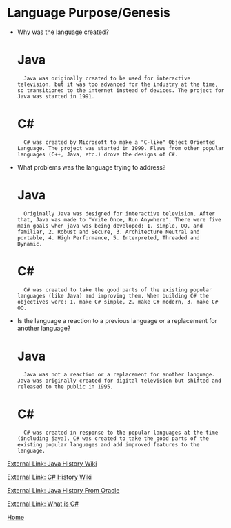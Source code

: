 # Language Purpose/Genesis
* Why was the language created?
	# Java
		Java was originally created to be used for interactive television, but it was too advanced for the industry at the time, so transitioned to the internet instead of devices. The project for Java was started in 1991.
	# C#
		C# was created by Microsoft to make a "C-like" Object Oriented Language. The project was started in 1999. Flaws from other popular languages (C++, Java, etc.) drove the designs of C#.

* What problems was the language trying to address?
	# Java
		Originally Java was designed for interactive television. After that, Java was made to "Write Once, Run Anywhere". There were five main goals when java was being developed: 1. simple, OO, and familiar, 2. Robust and Secure, 3. Architecture Neutral and portable, 4. High Performance, 5. Interpreted, Threaded and Dynamic.
	# C#
		C# was created to take the good parts of the existing popular languages (like Java) and improving them. When building C# the objectives were: 1. make C# simple, 2. make C# modern, 3. make C# OO.
* Is the language a reaction to a previous language or a replacement for another language?
	# Java
		Java was not a reaction or a replacement for another language. Java was originally created for digital television but shifted and released to the public in 1995.
	# C#
		C# was created in response to the popular languages at the time (including java). C# was created to take the good parts of the existing popular languages and add improved features to the language.

[External Link: Java History Wiki](http://www.oracle.com/technetwork/java/javase/overview/javahistory-index-198355.html)

[External Link: C# History Wiki](https://en.wikipedia.org/wiki/C_Sharp_(programming_language))

[External Link: Java History From Oracle](http://www.oracle.com/technetwork/java/intro-141325.html)

[External Link: What is C#](http://www.developer.com/net/asp/article.php/922211/What-is-C.htm)

[Home](../README.md)
